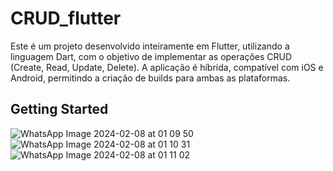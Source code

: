 # CRUD_flutter

Este é um projeto desenvolvido inteiramente em Flutter, utilizando a linguagem Dart, com o objetivo de implementar as operações CRUD (Create, Read, Update, Delete). A aplicação é híbrida, compatível com iOS e Android, permitindo a criação de builds para ambas as plataformas.

## Getting Started


![WhatsApp Image 2024-02-08 at 01 09 50](https://github.com/arthurccp/indt-challenge/assets/66705949/d55e933c-28a7-484e-97c6-811cc796e305)
![WhatsApp Image 2024-02-08 at 01 10 31](https://github.com/arthurccp/indt-challenge/assets/66705949/676111d3-062d-4b90-ae1d-003f2636b12f)
![WhatsApp Image 2024-02-08 at 01 11 02](https://github.com/arthurccp/indt-challenge/assets/66705949/1d02ca5f-f71c-4b91-8334-d745093ea661)
